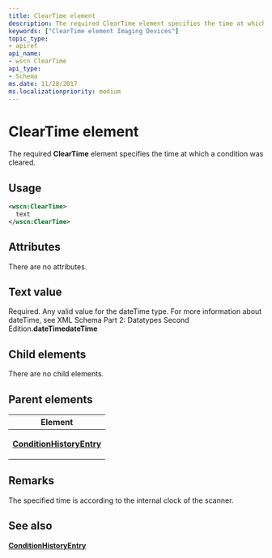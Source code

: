 ```yaml
---
title: ClearTime element
description: The required ClearTime element specifies the time at which a condition was cleared.
keywords: ["ClearTime element Imaging Devices"]
topic_type:
- apiref
api_name:
- wscn ClearTime
api_type:
- Schema
ms.date: 11/28/2017
ms.localizationpriority: medium
---
```


# ClearTime element


The required **ClearTime** element specifies the time at which a condition was cleared.

Usage
-----

```xml
<wscn:ClearTime>
  text
</wscn:ClearTime>
```

Attributes
----------

There are no attributes.

Text value
----------

Required. Any valid value for the dateTime type. For more information about dateTime, see XML Schema Part 2: Datatypes Second Edition.**dateTimedateTime**

## Child elements


There are no child elements.

## Parent elements


<table>
<colgroup>
<col width="100%" />
</colgroup>
<thead>
<tr class="header">
<th>Element</th>
</tr>
</thead>
<tbody>
<tr class="odd">
<td><p><a href="conditionhistoryentry.md" data-raw-source="[&lt;strong&gt;ConditionHistoryEntry&lt;/strong&gt;](conditionhistoryentry.md)"><strong>ConditionHistoryEntry</strong></a></p></td>
</tr>
</tbody>
</table>

Remarks
-------

The specified time is according to the internal clock of the scanner.

## See also


[**ConditionHistoryEntry**](conditionhistoryentry.md)

 

 






